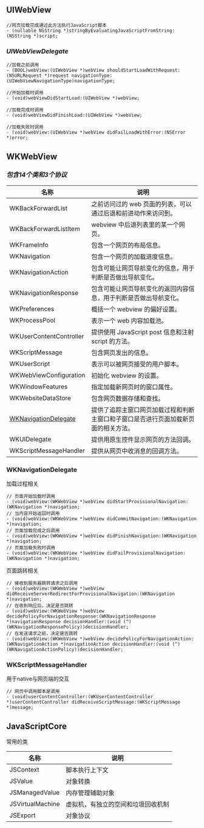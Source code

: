 ## UIWebView

```objc
//网页加载完成通过此方法执行JavaScript脚本
- (nullable NSString *)stringByEvaluatingJavaScriptFromString:(NSString *)script;
```

### *UIWebViewDelegate*

```objc
//加载之前调用
- (BOOL)webView:(UIWebView *)webView shouldStartLoadWithRequest:(NSURLRequest *)request navigationType:(UIWebViewNavigationType)navigationType;
```
```objc
//开始加载时调用
- (void)webViewDidStartLoad:(UIWebView *)webView;
```
```objc
//加载完成时调用
- (void)webViewDidFinishLoad:(UIWebView *)webView;
```
```objc
//加载失败时调用
- (void)webView:(UIWebView *)webView didFailLoadWithError:(NSError *)error;
```

## WKWebView
### *包含14个类和3个协议*
名称 | 说明
---- | ----
WKBackForwardList | 之前访问过的 web 页面的列表，可以通过后退和前进动作来访问到。
WKBackForwardListItem | webview 中后退列表里的某一个网页。
WKFrameInfo | 包含一个网页的布局信息。
WKNavigation | 包含一个网页的加载进度信息。
WKNavigationAction | 包含可能让网页导航变化的信息，用于判断是否做出导航变化。
WKNavigationResponse | 包含可能让网页导航变化的返回内容信息，用于判断是否做出导航变化。
WKPreferences | 概括一个 webview 的偏好设置。
WKProcessPool | 表示一个 web 内容加载池。
WKUserContentController |  提供使用 JavaScript post 信息和注射 script 的方法。
WKScriptMessage | 包含网页发出的信息。
WKUserScript | 表示可以被网页接受的用户脚本。
WKWebViewConfiguration | 初始化 webview 的设置。
WKWindowFeatures | 指定加载新网页时的窗口属性。
WKWebsiteDataStore | 包含网页数据存储和查找。
[WKNavigationDelegate](#awknavdelegate) | 提供了追踪主窗口网页加载过程和判断主窗口和子窗口是否进行页面加载新页面的相关方法。
WKUIDelegate | 提供用原生控件显示网页的方法回调。
WKScriptMessageHandler | 提供从网页中收消息的回调方法。

### <a name="awknavdelegate"><a>WKNavigationDelegate

加载过程相关

```objc
// 页面开始加载时调用
- (void)webView:(WKWebView *)webView didStartProvisionalNavigation:(WKNavigation *)navigation;
// 当内容开始返回时调用
- (void)webView:(WKWebView *)webView didCommitNavigation:(WKNavigation *)navigation;
// 页面加载完成之后调用
- (void)webView:(WKWebView *)webView didFinishNavigation:(WKNavigation *)navigation;
// 页面加载失败时调用
- (void)webView:(WKWebView *)webView didFailProvisionalNavigation:(WKNavigation *)navigation;
```

页面跳转相关

```objc
// 接收到服务器跳转请求之后调用
- (void)webView:(WKWebView *)webView didReceiveServerRedirectForProvisionalNavigation:(WKNavigation *)navigation;
// 在收到响应后，决定是否跳转
- (void)webView:(WKWebView *)webView decidePolicyForNavigationResponse:(WKNavigationResponse *)navigationResponse decisionHandler:(void (^)(WKNavigationResponsePolicy))decisionHandler;
// 在发送请求之前，决定是否跳转
- (void)webView:(WKWebView *)webView decidePolicyForNavigationAction:(WKNavigationAction *)navigationAction decisionHandler:(void (^)(WKNavigationActionPolicy))decisionHandler;
```

### WKScriptMessageHandler

用于native与网页端的交互

```objc
// 网页中调用脚本是调用
- (void)userContentController:(WKUserContentController *)userContentController didReceiveScriptMessage:(WKScriptMessage *)message;
```

## JavaScriptCore

常用的类

名称 | 说明
---- | ----
JSContext | 脚本执行上下文
JSValue | 对象转换
JSManagedValue | 内存管理辅助对象
JSVirtualMachine | 虚拟机，有独立的空间和垃圾回收机制
JSExport | 对象协议